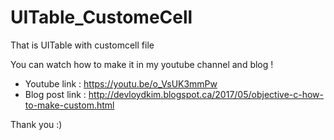 # UITable_CustomeCell

That is UITable with customcell file

You can watch how to make it in my youtube channel and blog !

- Youtube link : https://youtu.be/o_VsUK3mmPw
- Blog post link : http://devloydkim.blogspot.ca/2017/05/objective-c-how-to-make-custom.html

Thank you :)
